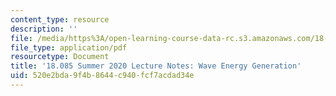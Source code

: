 ```yaml
---
content_type: resource
description: ''
file: /media/https%3A/open-learning-course-data-rc.s3.amazonaws.com/18-085-computational-science-and-engineering-i-summer-2020/520e2bda9f4b8644c940fcf7acdad34e_MIT18_085Summer20_lec_JS.pdf
file_type: application/pdf
resourcetype: Document
title: '18.085 Summer 2020 Lecture Notes: Wave Energy Generation'
uid: 520e2bda-9f4b-8644-c940-fcf7acdad34e
---
```

